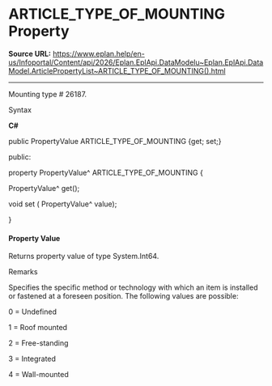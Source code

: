# ARTICLE_TYPE_OF_MOUNTING Property

**Source URL:** https://www.eplan.help/en-us/Infoportal/Content/api/2026/Eplan.EplApi.DataModelu~Eplan.EplApi.DataModel.ArticlePropertyList~ARTICLE_TYPE_OF_MOUNTING().html

---

Mounting type # 26187.

Syntax

**C#**



public PropertyValue ARTICLE_TYPE_OF_MOUNTING {get; set;}

public:

property PropertyValue^ ARTICLE_TYPE_OF_MOUNTING {

   PropertyValue^ get();

   void set (    PropertyValue^ value);

}


#### Property Value

Returns property value of type System.Int64.

Remarks

Specifies the specific method or technology with which an item is installed or fastened at a foreseen position. The following values are possible:

0 = Undefined

1 = Roof mounted

2 = Free-standing

3 = Integrated

4 = Wall-mounted
